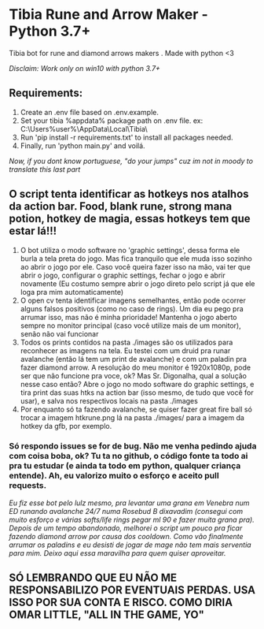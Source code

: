 # Tibia Rune and Arrow Maker - Python 3.7+
Tibia bot for rune and diamond arrows makers . Made with python <3

_Disclaim:
Work only on win10 with python 3.7+_


## Requirements:

1. Create an .env file based on .env.example.
2. Set your tibia %appdata% package path on .env file. ex: C:\Users\%user%\AppData\Local\Tibia\
3. Run 'pip install -r requirements.txt' to install all packages needed.
4. Finally, run 'python main.py' and voilá.

_Now, if you dont know portuguese, "do your jumps" cuz im not in moody to translate this last part_

## O script tenta identificar as hotkeys nos atalhos da action bar. Food, blank rune, strong mana potion, hotkey de magia, essas hotkeys tem que estar lá!!!

1. O bot utiliza o modo software no 'graphic settings', dessa forma ele burla a tela preta do jogo. Mas fica tranquilo que ele muda isso sozinho ao abrir o jogo por ele. Caso você queira fazer isso na mão, vai ter que abrir o jogo, configurar o graphic settings, fechar o jogo e abrir novamente (Eu costumo sempre abrir o jogo direto pelo script já que ele loga pra mim automaticamente)
2. O open cv tenta identificar imagens semelhantes, então pode ocorrer alguns falsos positivos (como no caso de rings). Um dia eu pego pra arrumar isso, mas não é minha prioridade! Mantenha o jogo aberto sempre no monitor principal (caso você utilize mais de um monitor), senão não vai funcionar
3. Todos os prints contidos na pasta ./images são os utilizados para reconhecer as imagens na tela. Eu testei com um druid pra runar avalanche (então lá tem um print de avalanche) e com um paladin pra fazer diamond arrow. A resolução do meu monitor é 1920x1080p, pode ser que não funcione pra voce, ok? Mas Sr. Digonalha, qual a solução nesse caso então? Abre o jogo no modo software do graphic settings, e tira print das suas htks na action bar (isso mesmo, de tudo que você for usar), e salva nos respectivos locais na pasta ./images
4. Por enquanto só ta fazendo avalanche, se quiser fazer great fire ball só trocar a imagem htkrune.png lá na pasta ./images/ para a imagem da hotkey da gfb, por exemplo.


### Só respondo issues se for de bug. Não me venha pedindo ajuda com coisa boba, ok? Tu ta no github, o código fonte ta todo ai pra tu estudar (e ainda ta todo em python, qualquer criança entende). Ah, eu valorizo muito o esforço e aceito pull requests.


_Eu fiz esse bot pelo lulz mesmo, pra levantar uma grana em Venebra num ED runando avalanche 24/7 numa Rosebud B dixavadim (consegui com muito esforço e várias softs/life rings pegar ml 90 e fazer muita grana pra). Depois de um tempo abandonado, melhorei o script um pouco pra ficar fazendo diamond arrow por causa dos cooldown. Como vão finalmente arrumar os paladins e eu desisti de jogar de mage não tem mais serventia para mim. Deixo aqui essa maravilha para quem quiser aproveitar._

## SÓ LEMBRANDO QUE EU NÃO ME RESPONSABILIZO POR EVENTUAIS PERDAS. USA ISSO POR SUA CONTA E RISCO. COMO DIRIA OMAR LITTLE, "ALL IN THE GAME, YO"
